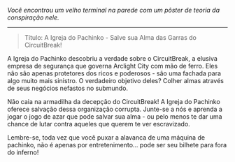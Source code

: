 _Você encontrou um velho terminal na parede com um pôster de teoria da conspiração nele._

---

> Título: A Igreja do Pachinko - Salve sua Alma das Garras do CircuitBreak!

A Igreja do Pachinko descobriu a verdade sobre o CircuitBreak, a elusiva empresa de segurança que governa Arclight City com mão de ferro. Eles não são apenas protetores dos ricos e poderosos - são uma fachada para algo muito mais sinistro. O verdadeiro objetivo deles? Colher almas através de seus negócios nefastos no submundo.

Não caia na armadilha da decepção do CircuitBreak! A Igreja do Pachinko oferece salvação dessa organização corrupta. Junte-se a nós e aprenda a jogar o jogo de azar que pode salvar sua alma - ou pelo menos te dar uma chance de lutar contra aqueles que querem te ver escravizado.

Lembre-se, toda vez que você puxar a alavanca de uma máquina de pachinko, não é apenas por entretenimento... pode ser seu bilhete para fora do inferno!
